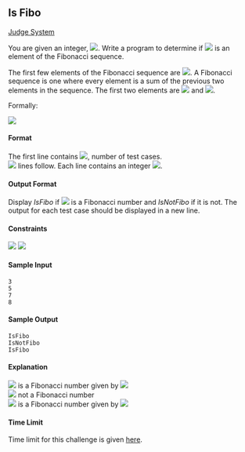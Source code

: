## Is Fibo

[Judge System](https://www.hackerrank.com/challenges/is-fibo/problem)

You are given an integer, <img src="https://latex.codecogs.com/svg.latex?\Large&space;N">. Write a program to determine if <img src="https://latex.codecogs.com/svg.latex?\Large&space;N"> is an element of the Fibonacci sequence.

The first few elements of the Fibonacci sequence are <img src="https://latex.codecogs.com/svg.latex?\Large&space;0,1,1,2,3,5,8,13,...">. A Fibonacci sequence is one where every element is a sum of the previous two elements in the sequence. The first two elements are <img src="https://latex.codecogs.com/svg.latex?\Large&space;0"> and <img src="https://latex.codecogs.com/svg.latex?\Large&space;1">.

Formally:

<img src="https://latex.codecogs.com/svg.latex?\Large&space;\\fib_0=0\\fib_1=1\\...\\fib_n=fin_{n-1}+fib_{n-2}{\;}\forall{n}>1">

#### Format
The first line contains <img src="https://latex.codecogs.com/svg.latex?\Large&space;T">, number of test cases.<br>
<img src="https://latex.codecogs.com/svg.latex?\Large&space;T"> lines follow. Each line contains an integer <img src="https://latex.codecogs.com/svg.latex?\Large&space;N">.

#### Output Format
Display *IsFibo* if <img src="https://latex.codecogs.com/svg.latex?\Large&space;N"> is a Fibonacci number and *IsNotFibo* if it is not. The output for each test case should be displayed in a new line.

#### Constraints

<img src="https://latex.codecogs.com/svg.latex?\Large&space;1\le{T}\le{10^5}">
<img src="https://latex.codecogs.com/svg.latex?\Large&space;1\le{N}\le{10^{10}}">

#### Sample Input

```
3
5
7
8
```
#### Sample Output

```
IsFibo
IsNotFibo
IsFibo
```
#### Explanation

<img src="https://latex.codecogs.com/svg.latex?\Large&space;5"> is a Fibonacci number given by <img src="https://latex.codecogs.com/svg.latex?\Large&space;fib_5=3+2"><br>
<img src="https://latex.codecogs.com/svg.latex?\Large&space;7"> not a Fibonacci number<br>
<img src="https://latex.codecogs.com/svg.latex?\Large&space;8"> is a Fibonacci number given by <img src="https://latex.codecogs.com/svg.latex?\Large&space;fib_6=5+3"><be> 

#### Time Limit
Time limit for this challenge is given [here](https://www.hackerrank.com/environment).
